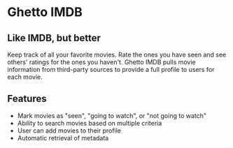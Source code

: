 # Ghetto IMDB

## Like IMDB, but better
Keep track of all your favorite movies. Rate the ones you have seen and see
others' ratings for the ones you haven't. Ghetto IMDB pulls movie information
from third-party sources to provide a full profile to users for each movie.

## Features
- Mark movies as "seen", "going to watch", or "not going to watch"
- Ability to search movies based on multiple criteria
- User can add movies to their profile
- Automatic retrieval of metadata
